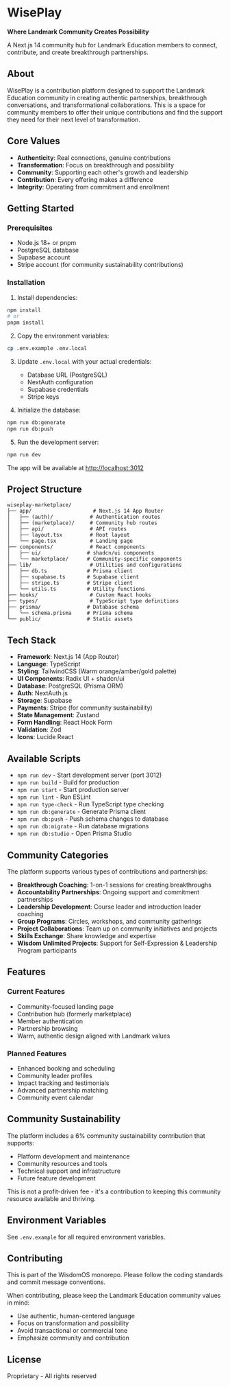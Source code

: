 # WisePlay

**Where Landmark Community Creates Possibility**

A Next.js 14 community hub for Landmark Education members to connect, contribute, and create breakthrough partnerships.

## About

WisePlay is a contribution platform designed to support the Landmark Education community in creating authentic partnerships, breakthrough conversations, and transformational collaborations. This is a space for community members to offer their unique contributions and find the support they need for their next level of transformation.

## Core Values

- **Authenticity**: Real connections, genuine contributions
- **Transformation**: Focus on breakthrough and possibility
- **Community**: Supporting each other's growth and leadership
- **Contribution**: Every offering makes a difference
- **Integrity**: Operating from commitment and enrollment

## Getting Started

### Prerequisites

- Node.js 18+ or pnpm
- PostgreSQL database
- Supabase account
- Stripe account (for community sustainability contributions)

### Installation

1. Install dependencies:

```bash
npm install
# or
pnpm install
```

2. Copy the environment variables:

```bash
cp .env.example .env.local
```

3. Update `.env.local` with your actual credentials:
   - Database URL (PostgreSQL)
   - NextAuth configuration
   - Supabase credentials
   - Stripe keys

4. Initialize the database:

```bash
npm run db:generate
npm run db:push
```

5. Run the development server:

```bash
npm run dev
```

The app will be available at [http://localhost:3012](http://localhost:3012)

## Project Structure

```
wiseplay-marketplace/
├── app/                    # Next.js 14 App Router
│   ├── (auth)/            # Authentication routes
│   ├── (marketplace)/     # Community hub routes
│   ├── api/               # API routes
│   ├── layout.tsx         # Root layout
│   └── page.tsx           # Landing page
├── components/            # React components
│   ├── ui/               # shadcn/ui components
│   └── marketplace/      # Community-specific components
├── lib/                   # Utilities and configurations
│   ├── db.ts             # Prisma client
│   ├── supabase.ts       # Supabase client
│   ├── stripe.ts         # Stripe client
│   └── utils.ts          # Utility functions
├── hooks/                 # Custom React hooks
├── types/                 # TypeScript type definitions
├── prisma/               # Database schema
│   └── schema.prisma     # Prisma schema
└── public/               # Static assets
```

## Tech Stack

- **Framework**: Next.js 14 (App Router)
- **Language**: TypeScript
- **Styling**: TailwindCSS (Warm orange/amber/gold palette)
- **UI Components**: Radix UI + shadcn/ui
- **Database**: PostgreSQL (Prisma ORM)
- **Auth**: NextAuth.js
- **Storage**: Supabase
- **Payments**: Stripe (for community sustainability)
- **State Management**: Zustand
- **Form Handling**: React Hook Form
- **Validation**: Zod
- **Icons**: Lucide React

## Available Scripts

- `npm run dev` - Start development server (port 3012)
- `npm run build` - Build for production
- `npm run start` - Start production server
- `npm run lint` - Run ESLint
- `npm run type-check` - Run TypeScript type checking
- `npm run db:generate` - Generate Prisma client
- `npm run db:push` - Push schema changes to database
- `npm run db:migrate` - Run database migrations
- `npm run db:studio` - Open Prisma Studio

## Community Categories

The platform supports various types of contributions and partnerships:

- **Breakthrough Coaching**: 1-on-1 sessions for creating breakthroughs
- **Accountability Partnerships**: Ongoing support and commitment partnerships
- **Leadership Development**: Course leader and introduction leader coaching
- **Group Programs**: Circles, workshops, and community gatherings
- **Project Collaborations**: Team up on community initiatives and projects
- **Skills Exchange**: Share knowledge and expertise
- **Wisdom Unlimited Projects**: Support for Self-Expression & Leadership Program participants

## Features

### Current Features
- Community-focused landing page
- Contribution hub (formerly marketplace)
- Member authentication
- Partnership browsing
- Warm, authentic design aligned with Landmark values

### Planned Features
- Enhanced booking and scheduling
- Community leader profiles
- Impact tracking and testimonials
- Advanced partnership matching
- Community event calendar

## Community Sustainability

The platform includes a 6% community sustainability contribution that supports:
- Platform development and maintenance
- Community resources and tools
- Technical support and infrastructure
- Future feature development

This is not a profit-driven fee - it's a contribution to keeping this community resource available and thriving.

## Environment Variables

See `.env.example` for all required environment variables.

## Contributing

This is part of the WisdomOS monorepo. Please follow the coding standards and commit message conventions.

When contributing, please keep the Landmark Education community values in mind:
- Use authentic, human-centered language
- Focus on transformation and possibility
- Avoid transactional or commercial tone
- Emphasize community and contribution

## License

Proprietary - All rights reserved
